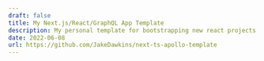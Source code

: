 ```yaml
---
draft: false
title: My Next.js/React/GraphQL App Template
description: My personal template for bootstrapping new react projects
date: 2022-06-08
url: https://github.com/JakeDawkins/next-ts-apollo-template
---
```

